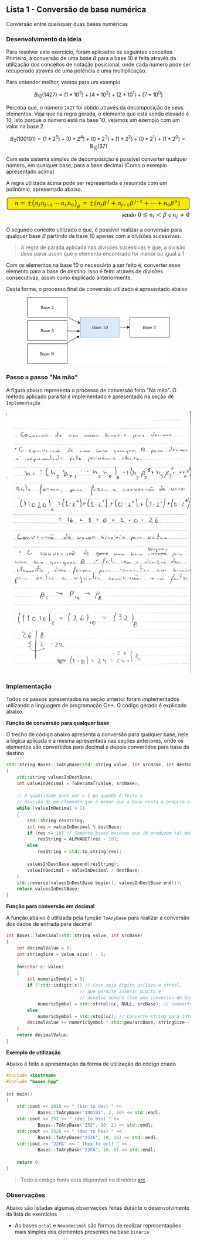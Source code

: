 ## Lista 1 - Conversão de base numérica

Conversão entre quaisquer duas bases numéricas

### Desenvolvimento da ideia

Para resolver este exercício, foram aplicados os seguintes conceitos. Primeiro, a conversão de uma base *B* para a base 10 é feita através da utilização dos conceitos de notação posicional, onde cada número pode ser recuperado através de uma potência e uma multiplicação.

Para entender melhor, vamos para um exemplo

$$
B_{10}(1427) = (1 * 10^3) + (4 * 10^2) + (2 * 10^1) + (7 * 10^0)
$$

Perceba que, o número `1427` foi obtido através da decomposição de seus elementos. Veja que na regra gerada, o elemento que está sendo elevado é 10, isto porque o número está na base 10, vejamos um exemplo com um valor na base 2

$$
B_2(100101) = (1 * 2^5) + (0 * 2^4) + (0 * 2^3) + (1 * 2^2) + (0 * 2^1) + (1 * 2^0) = B_{10}(37)
$$

Com este sistema simples de decomposição é possível converter qualquer número, em qualquer base, para a base decimal (Como o exemplo apresentado acima)

A regra utilizada acima pode ser representada e resumida com um polinômio, apresentado abaixo.

<div align="center">
    <img src="imagens/base_decimal_polyn.png">
</div>

O segundo conceito utilizado é que, é possível realizar a conversão para qualquer base *B* partindo da base 10 apenas com a divisões sucessivas.

> A regra de parada aplicada nas divisões sucessivas é que, a divisão deve parar assim que o elemento encontrado for menor ou igual a 1

Com os elementos na base 10 o necessário a ser feito é, converter esse elemento para a base de destino. Isso é feito através de divisões consecutivas, assim como explicado anteriormente.

Desta forma, o processo final de conversão utilizado é apresentado abaixo

<div align="center">
    <img src="imagens/convercao_base.png">
</div>

### Passo a passo "Na mão"

A figura abaixo representa o processo de conversão feito "Na mão". O método aplicado para tal é implementado e apresentado na seção de `Implementação`

<div align="center">
    <img src="imagens/passo_a_passo_caderno.jpeg">
</div>

### Implementação

Todos os passos apresentados na seção anterior foram implementados utilizando a linguagem de programação C++. O código gerado é explicado abaixo.

**Função de conversão para qualquer base**

O trecho de código abaixo apresenta a conversão para qualquer base, nele a lógica aplicada é a mesma apresentada nas seções anteriores, onde os elementos são convertidos para decimal e depois convertidos para base de destino

```cpp
std::string Bases::ToAnyBase(std::string value, int srcBase, int destBase)
{
    std::string valuesInDestBase;
    int valueInDecimal = ToDecimal(value, srcBase);

    // A quantidade pode ser > 1 pq quando é feito a 
    // divisão de um elemento que é menor que a base resta o próprio elemento
    while (valueInDecimal > 1)
    {
        std::string resString;
        int res = valueInDecimal % destBase;
        if (res >= 10) // Somente bases maiores que 10 produzem tal módulo
            resString = ALPHABET[res - 10];
        else 
            resString = std::to_string(res);

        valuesInDestBase.append(resString);
        valueInDecimal = valueInDecimal / destBase;
    }
    std::reverse(valuesInDestBase.begin(), valuesInDestBase.end());
    return valuesInDestBase;
}
```

**Função para conversão em decimal**

A função abaixo é utilizada pela função `ToAnyBase` para realizar a conversão dos dados de entrada para decimal

```cpp
int Bases::ToDecimal(std::string value, int srcBase)
{
    int decimalValue = 0;
    int stringSize = value.size() - 1;

    for(char c: value)
    {
        int numericSymbol = 0;
        if (!std::isdigit(c)) // Caso seja dígito utiliza o strtol, 
                            // que permite inserir digito e 
                            // devolve número (Com uma conversão de base)
            numericSymbol = std::strtol(&c, NULL, srcBase); // converte string para long
        else
            numericSymbol = std::stoi(&c); // Converte string para inteiro
        decimalValue += numericSymbol * std::pow(srcBase, stringSize--);
    }
    return decimalValue;
}
```

**Exemplo de utilização**

Abaixo é feito a apresentação da forma de utilização do código criado

```cpp
#include <iostream>
#include "bases.hpp"

int main()
{    
    std::cout << 1010 << " (bin to dec) " << 
            Bases::ToAnyBase("100101", 2, 10) << std::endl;
    std::cout << 252 << " (dec to bin) " << 
            Bases::ToAnyBase("252", 10, 2) << std::endl;
    std::cout << 2526 << " (dec to hex) " << 
            Bases::ToAnyBase("2526", 10, 16) << std::endl;
    std::cout << "22FA" << " (hex to oct) " << 
            Bases::ToAnyBase("22FA", 16, 8) << std::endl;

    return 0;
}
```

> Todo o código fonte está disponível no diretório [src](src)

### Observações

Abaixo são listadas algumas observações feitas durante o desenvolvimento da lista de exercícios

- As bases `octal` e `hexadecimal` são formas de realizar representações mais simples dos elementos presentes na base `binária`
